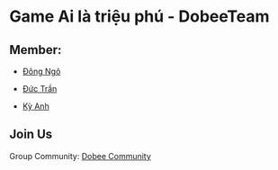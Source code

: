 # Game Ai là triệu phú - DobeeTeam

## Member:

- [Đông Ngô](https://github.com/andyngojs)

- [Đức Trần](https://github.com/tranmanhduc-mg)

- [Kỳ Anh](https://github.com/nguyenkyanh1101)

## Join Us

Group Community: [Dobee Community](http://fb.com/groups/dobeeteam.community)
